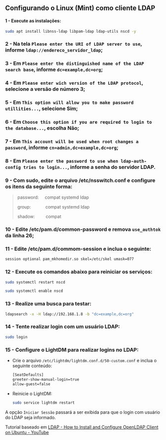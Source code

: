 ## Configurando o Linux (Mint) como cliente LDAP

#### 1 - Execute as instalações:

```bash
sudo apt install libnss-ldap libpam-ldap ldap-utils nscd -y
```

### 2 - Na tela `Please enter the URI of LDAP server to use`, informe `ldap://endereco_servidor_ldap`;



### 3 - Em `Please enter the distinguished name of the LDAP search base`, informe `dc=example,dc=org`;



### 4 - Em `Please enter wich version of the LDAP protocol`, selecione a versão de número **3**;



### 5 - Em `This option will allow you to make password utillities...`, selecione **Sim**;



### 6 - Em `Choose this option if you are required to login to the database...`, escolha **Não**;



### 7 - Em `This account will be used when root changes a password`, informe `cn=admin,dc=example,dc=org`;



### 8 - Em `Please enter the password to use when ldap-auth-config tries to login...`, informe a senha do servidor LDAP.



### 9 - Com sudo, edite o arquivo /etc/nsswitch.conf e configure os itens da seguinte forma:



> password:     compat systemd ldap
> 
> group:            compat systemd ldap
> 
> shadow:         compat



### 10 - Edite /etc/pam.d/common-password e remova `use_authtok` da linha 26;



### 11 - Edite /etc/pam.d/commom-session e inclua o seguinte:

```bash
session optional pam_mkhomedir.so skel=/etc/skel umask=077
```



### 12 - Execute os comandos abaixo para reiniciar os serviços:

```bash
sudo systemctl restart nscd
```

```bash
sudo systemctl enable nscd
```



### 13 - Realize uma busca para testar:

```bash
ldapsearch -x -H ldap://192.168.1.8 -b "dc=example,dc=org"
```



### 14 - Tente realizar login com um usuário LDAP:

```bash
sudo login
```



### 15 - Configure o LightDM para realizar logins no LDAP:

* Crie o arquivo `/etc/lightdm/lightdm.conf.d/50-custom.conf` e inclua o seguinte conteúdo:
  
  ```bash
  [SeatDefaults]
  greeter-show-manual-login=true
  allow-guest=false
  ```

* Reinicie o LightDM:
  
  ```bash
  sudo service lightdm restart
  ```

A opção `Iniciar Sessão` passará a ser exibida para que o login com usuário do LDAP seja informado.



Tutorial baseado em [LDAP - How to Install and Configure OpenLDAP Client on Ubuntu - YouTube](https://www.youtube.com/watch?v=c_JhrIKTEJg)
